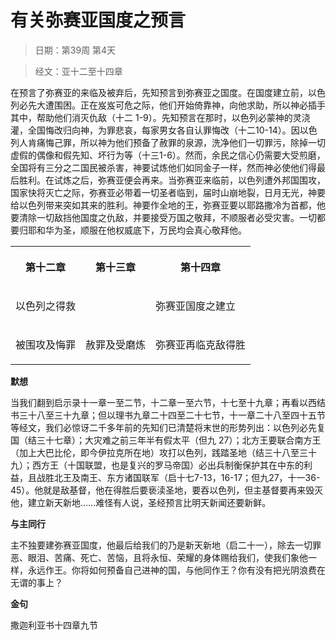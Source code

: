 # 有关弥赛亚国度之预言

> 日期：第39周 第4天

> 经文：亚十二至十四章

在预言了弥赛亚的来临及被弃后，先知预言到弥赛亚之国度。在国度建立前，以色列必先大遭围困。正在岌岌可危之际，他们开始倚靠神，向他求助，所以神必插手其中，帮助他们消灭仇敌（十二 1-9）。先知预言在那时，以色列必蒙神的灵浇灌，全国悔改归向神，为罪悲哀，每家男女各自认罪悔改（十二10-14）。因以色列人肯痛悔己罪，所以神为他们预备了赦罪的泉源，洗净他们一切罪污，除掉一切虚假的偶像和假先知、坏行为等（十三1-6）。然而，余民之信心仍需要大受煎磨，全国将有三分之二国民被杀害，神要试炼他们如同金子一样，然而神必使他们得最后胜利。在试炼之后，弥赛亚便会再来。当弥赛亚来临前，以色列遭外邦国围攻，国家快将灭亡之际，弥赛亚必带着一切圣者临到，届时山崩地裂，日月无光，神要给以色列带来突如其来的胜利。神要作全地的王，弥赛亚要以耶路撒冷为首都，他要清除一切敌挡他国度之仇敌，并要接受万国之敬拜，不顺服者必受灾害。一切都要归耶和华为圣，顺服在他权威底下，万民均会真心敬拜他。

<table>
 <tbody>
  <tr>
   <th><p>第十二章</p></th>
   <th><p>第十三章</p></th>
   <th><p>第十四章</p></th>
  </tr>
  <tr>
   <td colspan="2"><p>以色列之得救</p></td>
   <td><p>弥赛亚国度之建立</p></td>
  </tr>
  <tr>
   <td><p>被围攻及悔罪</p></td>
   <td><p>赦罪及受磨炼</p></td>
   <td><p>弥赛亚再临克敌得胜</p></td>
  </tr>
 </tbody>
</table>

**默想**

当我们翻到启示录十一章一至二节，十二章一至六节，十七至十九章；再看以西结书三十八至三十九章；但以理书九章二十四至二十七节，十一章二十八至四十五节等经文，我们必惊讶二千多年前的先知们已清楚将末世的形势列出：以色列必先复国（结三十七章）；大灾难之前三年半有假太平（但九 27）；北方王要联合南方王（加上大巴比伦，即今伊拉克所在地）攻打以色列，践踏圣地（结三十八至三十九）；西方王（十国联盟，也是复兴的罗马帝国）必出兵制衡保护其在中东的利益，且战胜北王及南王、东方诸国联军（启十七7-13，16-17；但九27，十一36-45）。他就是敌基督，他在得胜后要亵渎圣地，要吞以色列，但主基督要再来毁灭他，建立新天新地……难怪有人说，圣经预言比明天新闻还要新鲜。

**与主同行**

主不独要建弥赛亚国度，他最后给我们的乃是新天新地（启二十一），除去一切罪恶、眼泪、苦痛、死亡、苦恼，且将永恒、荣耀的身体赐给我们，使我们象他一样，永远作王。你将如何预备自己进神的国，与他同作王？你有没有把光阴浪费在无谓的事上？

**金句**

撒迦利亚书十四章九节
